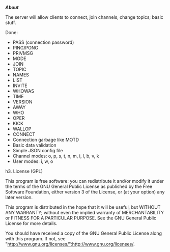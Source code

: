 ***About***

The server will allow clients to connect, join channels, change topics; basic stuff.

Done:

* PASS (connection password)
* PING/PONG
* PRIVMSG
* MODE
* JOIN
* TOPIC
* NAMES
* LIST
* INVITE
* WHOWAS
* TIME
* VERSION
* AWAY
* WHO
* OPER
* KICK
* WALLOP
* CONNECT
* Connection garbage like MOTD
* Basic data validation
* Simple JSON config file
* Channel modes: o, p, s, t, n, m, i, l, b, v, k
* User modes: i, w, o

h3. License (GPL)

This program is free software: you can redistribute it and/or modify
it under the terms of the GNU General Public License as published by
the Free Software Foundation, either version 3 of the License, or
(at your option) any later version.

This program is distributed in the hope that it will be useful,
but WITHOUT ANY WARRANTY; without even the implied warranty of
MERCHANTABILITY or FITNESS FOR A PARTICULAR PURPOSE.  See the
GNU General Public License for more details.

You should have received a copy of the GNU General Public License
along with this program.  If not, see "http://www.gnu.org/licenses/":http://www.gnu.org/licenses/.